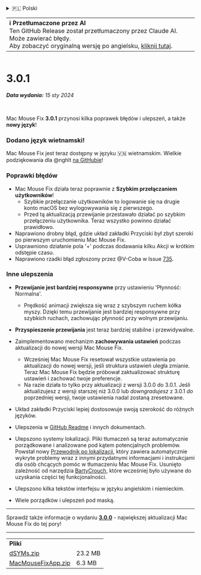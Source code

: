 <details>
<summary>🇵🇱 Polski</summary>

[🇬🇧 English (GitHub Release)](https://github.com/noah-nuebling/mac-mouse-fix/releases/tag/3.0.1)\
[🇦🇩 Català](https://redirect.macmousefix.com/?target=mmf-release&tag=3.0.1&locale=ca)\
[🇩🇪 Deutsch](https://redirect.macmousefix.com/?target=mmf-release&tag=3.0.1&locale=de)\
[🇪🇸 Español](https://redirect.macmousefix.com/?target=mmf-release&tag=3.0.1&locale=es)\
[🇫🇷 Français](https://redirect.macmousefix.com/?target=mmf-release&tag=3.0.1&locale=fr)\
[🇮🇩 Indonesia](https://redirect.macmousefix.com/?target=mmf-release&tag=3.0.1&locale=id)\
[🇮🇹 Italiano](https://redirect.macmousefix.com/?target=mmf-release&tag=3.0.1&locale=it)\
[🇭🇺 Magyar](https://redirect.macmousefix.com/?target=mmf-release&tag=3.0.1&locale=hu)\
[🇳🇱 Nederlands](https://redirect.macmousefix.com/?target=mmf-release&tag=3.0.1&locale=nl)\
**🇵🇱 Polski**\
[🇧🇷 Português (Brasil)](https://redirect.macmousefix.com/?target=mmf-release&tag=3.0.1&locale=pt-BR)\
[🇵🇹 Português (Portugal)](https://redirect.macmousefix.com/?target=mmf-release&tag=3.0.1&locale=pt-PT)\
[🇷🇴 Română](https://redirect.macmousefix.com/?target=mmf-release&tag=3.0.1&locale=ro)\
[🇸🇪 Svenska](https://redirect.macmousefix.com/?target=mmf-release&tag=3.0.1&locale=sv)\
[🇻🇳 Tiếng Việt](https://redirect.macmousefix.com/?target=mmf-release&tag=3.0.1&locale=vi)\
[🇹🇷 Türkçe](https://redirect.macmousefix.com/?target=mmf-release&tag=3.0.1&locale=tr)\
[🇨🇿 Čeština](https://redirect.macmousefix.com/?target=mmf-release&tag=3.0.1&locale=cs)\
[🇬🇷 Ελληνικά](https://redirect.macmousefix.com/?target=mmf-release&tag=3.0.1&locale=el)\
[🇷🇺 Русский](https://redirect.macmousefix.com/?target=mmf-release&tag=3.0.1&locale=ru)\
[🇺🇦 Українська](https://redirect.macmousefix.com/?target=mmf-release&tag=3.0.1&locale=uk)\
[🇮🇱 עברית](https://redirect.macmousefix.com/?target=mmf-release&tag=3.0.1&locale=he)\
[🇸🇦 العربية](https://redirect.macmousefix.com/?target=mmf-release&tag=3.0.1&locale=ar)\
[🇮🇳 हिन्दी](https://redirect.macmousefix.com/?target=mmf-release&tag=3.0.1&locale=hi)\
[🇹🇭 ไทย](https://redirect.macmousefix.com/?target=mmf-release&tag=3.0.1&locale=th)\
[🇨🇳 中文 (简体)](https://redirect.macmousefix.com/?target=mmf-release&tag=3.0.1&locale=zh-Hans)\
[🇨🇳 中文 (繁體)](https://redirect.macmousefix.com/?target=mmf-release&tag=3.0.1&locale=zh-Hant)\
[🇭🇰 中文（香港)](https://redirect.macmousefix.com/?target=mmf-release&tag=3.0.1&locale=zh-HK)\
[🇯🇵 日本語](https://redirect.macmousefix.com/?target=mmf-release&tag=3.0.1&locale=ja)\
[🇰🇷 한국어](https://redirect.macmousefix.com/?target=mmf-release&tag=3.0.1&locale=ko)\
[Help translate Mac Mouse Fix to different languages!](https://github.com/noah-nuebling/mac-mouse-fix/discussions/731)
</details>
<table align=><td>
<b>ℹ️ Przetłumaczone przez AI</b><br>
Ten GitHub Release został przetłumaczony przez Claude AI. Może zawierać błędy.<br>
Aby zobaczyć oryginalną wersję po angielsku, <a href="https://github.com/noah-nuebling/mac-mouse-fix/releases/tag/3.0.1">kliknij tutaj</a>.
</td></table>

<table></table>

# 3.0.1
***Data wydania:** 15 sty 2024*

<br>

Mac Mouse Fix **3.0.1** przynosi kilka poprawek błędów i ulepszeń, a także **nowy język**!

### Dodano język wietnamski!

Mac Mouse Fix jest teraz dostępny w języku 🇻🇳 wietnamskim. Wielkie podziękowania dla @nghlt [na GitHubie](https://GitHub.com/nghlt)!

### Poprawki błędów

- Mac Mouse Fix działa teraz poprawnie z **Szybkim przełączaniem użytkowników**!
  - Szybkie przełączanie użytkowników to logowanie się na drugie konto macOS bez wylogowywania się z pierwszego.
  - Przed tą aktualizacją przewijanie przestawało działać po szybkim przełączeniu użytkownika. Teraz wszystko powinno działać prawidłowo.
- Naprawiono drobny błąd, gdzie układ zakładki Przyciski był zbyt szeroki po pierwszym uruchomieniu Mac Mouse Fix.
- Usprawniono działanie pola '+' podczas dodawania kilku Akcji w krótkim odstępie czasu.
- Naprawiono rzadki błąd zgłoszony przez @V-Coba w Issue [735](https://github.com/noah-nuebling/mac-mouse-fix/issues/735).

### Inne ulepszenia

- **Przewijanie jest bardziej responsywne** przy ustawieniu 'Płynność: Normalna'.
  - Prędkość animacji zwiększa się wraz z szybszym ruchem kółka myszy. Dzięki temu przewijanie jest bardziej responsywne przy szybkich ruchach, zachowując płynność przy wolnym przewijaniu.

- **Przyspieszenie przewijania** jest teraz bardziej stabilne i przewidywalne.
- Zaimplementowano mechanizm **zachowywania ustawień** podczas aktualizacji do nowej wersji Mac Mouse Fix.
  - Wcześniej Mac Mouse Fix resetował wszystkie ustawienia po aktualizacji do nowej wersji, jeśli struktura ustawień uległa zmianie. Teraz Mac Mouse Fix będzie próbował zaktualizować strukturę ustawień i zachować twoje preferencje.
  - Na razie działa to tylko przy aktualizacji z wersji 3.0.0 do 3.0.1. Jeśli aktualizujesz z wersji starszej niż 3.0.0 lub _downgradujesz_ z 3.0.1 _do_ poprzedniej wersji, twoje ustawienia nadal zostaną zresetowane.
- Układ zakładki Przyciski lepiej dostosowuje swoją szerokość do różnych języków.
- Ulepszenia w [GitHub Readme](https://github.com/noah-nuebling/mac-mouse-fix#background) i innych dokumentach.
- Ulepszono systemy lokalizacji. Pliki tłumaczeń są teraz automatycznie porządkowane i analizowane pod kątem potencjalnych problemów. Powstał nowy [Przewodnik po lokalizacji](https://github.com/noah-nuebling/mac-mouse-fix/discussions/731), który zawiera automatycznie wykryte problemy wraz z innymi przydatnymi informacjami i instrukcjami dla osób chcących pomóc w tłumaczeniu Mac Mouse Fix. Usunięto zależność od narzędzia [BartyCrouch](https://github.com/FlineDev/BartyCrouch), które wcześniej było używane do uzyskania części tej funkcjonalności.
- Ulepszono kilka tekstów interfejsu w języku angielskim i niemieckim.
- Wiele porządków i ulepszeń pod maską.

---

Sprawdź także informacje o wydaniu [**3.0.0**](https://redirect.macmousefix.com/?target=mmf-release&tag=3.0.0&locale=pl) - największej aktualizacji Mac Mouse Fix do tej pory!

---

<table align="start">
<tr>
    <td colspan=2>
        <b>Pliki</b>
    </td>
</tr>
<tr>
    <td><a href="https://github.com/noah-nuebling/mac-mouse-fix/releases/download/3.0.1/dSYMs.zip">dSYMs.zip</a></td>
    <td>23.2 MB</td>
</tr>
<tr>
    <td><a href="https://github.com/noah-nuebling/mac-mouse-fix/releases/download/3.0.1/MacMouseFixApp.zip">MacMouseFixApp.zip</a></td>
    <td>6.3 MB</td>
</tr>
</table>